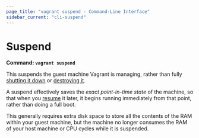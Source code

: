 ```yaml
---
page_title: "vagrant suspend - Command-Line Interface"
sidebar_current: "cli-suspend"
---
```


# Suspend

**Command: `vagrant suspend`**

This suspends the guest machine Vagrant is managing, rather than fully
[shutting it down](/v2/cli/halt.html) or [destroying it](/v2/cli/destroy.html).

A suspend effectively saves the _exact point-in-time state_ of the machine,
so that when you [resume](/v2/cli/resume.html) it later, it begins running
immediately from that point, rather than doing a full boot.

This generally requires extra disk space to store all the contents of the
RAM within your guest machine, but the machine no longer consumes the
RAM of your host machine or CPU cycles while it is suspended.
